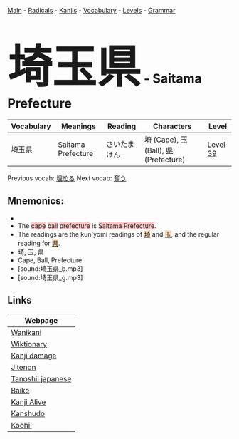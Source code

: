 <style> bigfont {font-size: 100px}</style>
[Main](../README.md) -
[Radicals](../radicals.md) -
[Kanjis](../kanjis.md) -
[Vocabulary](../vocabulary.md) -
[Levels](../levels.md) -
[Grammar](../grammar.md)
# <bigfont> 埼玉県</bigfont> - Saitama Prefecture 

| Vocabulary | Meanings | Reading | Characters | Level |
| --- | --- | --- | --- | --- |
| 埼玉県 | Saitama Prefecture | さいたまけん |  [埼](../kanjis/埼.md) (Cape), [玉](../kanjis/玉.md) (Ball), [県](../kanjis/県.md) (Prefecture) | [Level 39](../levels/wk_level39.md) |

Previous vocab: [埋める](埋める.md) Next vocab: [奪う](奪う.md) 

## Mnemonics:

* 
* The <span style="background-color:#ffcccb"> cape</span> <span style="background-color:#ffcccb"> ball</span> <span style="background-color:#ffcccb"> prefecture</span> is <span style="background-color:#ffcccb"> Saitama Prefecture</span>.
* The readings are the kun'yomi readings of <span style="background-color:#fed8b1"> [埼](https://jisho.org/search/埼)</span> and <span style="background-color:#fed8b1"> [玉](https://jisho.org/search/玉)</span>, and the regular reading for <span style="background-color:#fed8b1"> [県](https://jisho.org/search/県)</span>. 
* 埼, 玉, 県
* Cape, Ball, Prefecture
* [sound:埼玉県_b.mp3]
* [sound:埼玉県_g.mp3]


## Links 

| Webpage |
| --- |
| [Wanikani          ](https://www.wanikani.com/kanji/埼玉県) |
| [Wiktionary        ](https://en.wiktionary.org/wiki/埼玉県) |
| [Kanji damage      ](http://www.kanjidamage.com/kanji/search?utf8=✓&q=埼玉県) |
| [Jitenon           ](https://jitenon.com/kanji/埼玉県) |
| [Tanoshii japanese ](https://www.tanoshiijapanese.com/dictionary/kanji.cfm?k=埼玉県) |
| [Baike             ](https://baike.baidu.com/item/埼玉県) |
| [Kanji Alive       ](https://app.kanjialive.com/埼玉県) |
| [Kanshudo          ](https://www.kanshudo.com/searchmn?q=埼玉県) |
| [Koohii            ](https://kanji.koohii.com/study/kanji/埼玉県) |
